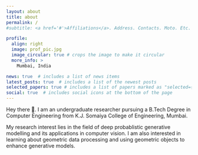```yaml
---
layout: about
title: about
permalink: /
#subtitle: <a href='#'>Affiliations</a>. Address. Contacts. Moto. Etc.

profile:
  align: right
  image: prof_pic.jpg
  image_circular: true # crops the image to make it circular
  more_info: >
    Mumbai, India

news: true  # includes a list of news items
latest_posts: true  # includes a list of the newest posts
selected_papers: true # includes a list of papers marked as "selected={true}"
social: true  # includes social icons at the bottom of the page
---
```


Hey there 👋. I am an undergraduate researcher pursuing a B.Tech Degree in Computer Engineering from K.J. Somaiya College of Engineering, Mumbai.

My research interest lies in the field of deep probablistic generative modelling and its applications in computer vision. I am also interested in learning about geometric data processing and using geometric objects to enhance generative models.